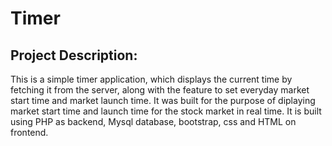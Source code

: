 # Timer

## Project Description:
This is a simple timer application, which displays the current time by fetching it from the server, along with the feature to set everyday market start time and market launch time. It was built for the purpose of diplaying market start time and launch time for the stock market in real time. It is built using PHP as backend, Mysql database, bootstrap, css and HTML on frontend.

